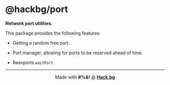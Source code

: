 # @hackbg/port

**Network port utilities.**

This package provides the following features:

* Getting a random free port.

* Port manager, allowing for ports to be reserved ahead of time.

* Reexports `waitPort`

<div align="center">

---

Made with **#%&!** @ [**Hack.bg**](https://foss.hack.bg)

</div>
